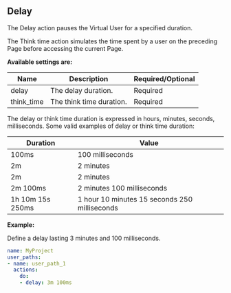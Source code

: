 ## Delay
The Delay action pauses the Virtual User for a specified duration.

The Think time action simulates the time spent by a user on the preceding Page before accessing the current Page.

**Available settings are:**

| Name        | Description                                                     | Required/Optional |
| ----------- | --------------------------------------------------------------- | ----------------- |
| delay       | The delay duration.                                             | Required          |
| think_time  | The think time duration.                                        | Required          |


The delay or think time duration is expressed in hours, minutes, seconds, milliseconds.
Some valid examples of delay or think time duration:

| Duration        | Value                                                     |
| ----------- | ----------------------------------------------------------- |
| 100ms       | 100 milliseconds                                          |
| 2m  | 2 minutes                                     |
| 2m  | 2 minutes                                     |
| 2m 100ms  | 2 minutes 100 milliseconds                                     |
| 1h 10m 15s 250ms  | 1 hour 10 minutes 15 seconds 250 milliseconds                                     |


**Example:**

Define a delay lasting 3 minutes and 100 milliseconds.

```yaml
name: MyProject
user_paths:
- name: user_path_1
  actions:
    do:
    - delay: 3m 100ms
```